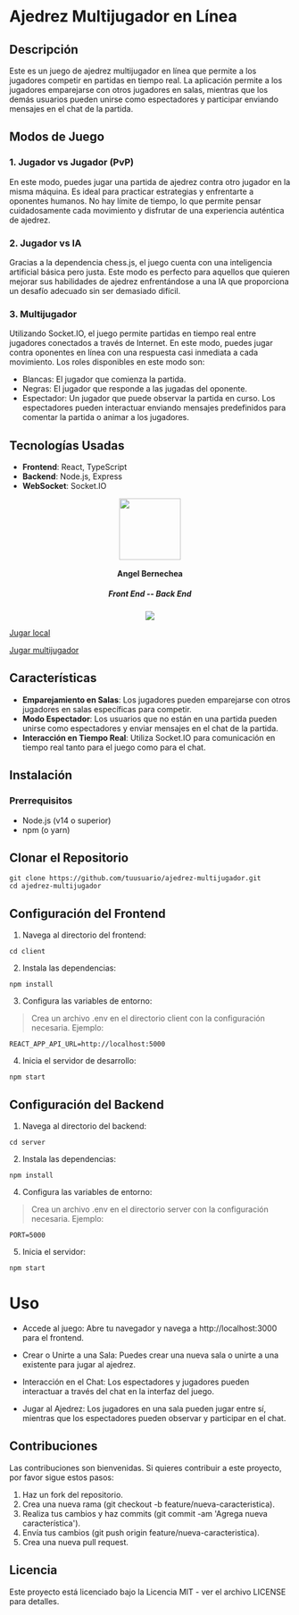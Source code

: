 # Ajedrez Multijugador en Línea

## Descripción

Este es un juego de ajedrez multijugador en línea que permite a los jugadores competir en partidas en tiempo real. La aplicación permite a los jugadores emparejarse con otros jugadores en salas, mientras que los demás usuarios pueden unirse como espectadores y participar enviando mensajes en el chat de la partida.


## Modos de Juego
### 1. Jugador vs Jugador (PvP)
En este modo, puedes jugar una partida de ajedrez contra otro jugador en la misma máquina. Es ideal para practicar estrategias y enfrentarte a oponentes humanos. No hay límite de tiempo, lo que permite pensar cuidadosamente cada movimiento y disfrutar de una experiencia auténtica de ajedrez.

### 2. Jugador vs IA
Gracias a la dependencia chess.js, el juego cuenta con una inteligencia artificial básica pero justa. Este modo es perfecto para aquellos que quieren mejorar sus habilidades de ajedrez enfrentándose a una IA que proporciona un desafío adecuado sin ser demasiado difícil.

### 3. Multijugador
Utilizando Socket.IO, el juego permite partidas en tiempo real entre jugadores conectados a través de Internet. En este modo, puedes jugar contra oponentes en línea con una respuesta casi inmediata a cada movimiento. Los roles disponibles en este modo son:

- Blancas: El jugador que comienza la partida.
- Negras: El jugador que responde a las jugadas del oponente.
- Espectador: Un jugador que puede observar la partida en curso. Los espectadores pueden interactuar enviando mensajes predefinidos para comentar la partida o animar a los jugadores.


## Tecnologías Usadas

- **Frontend**: React, TypeScript
- **Backend**: Node.js, Express
- **WebSocket**: Socket.IO

<div align="center">
        <a href="https://github.com/angelbcdev" target="_blank" rel="author">
          <img width="110" src="https://avatars.githubusercontent.com/u/126289455?v=4"/>
        </a>
          <h4 style="margin-top: 1rem;">Angel Bernechea</h4>
          <h5 style="margin-top: 1rem;">Front End -- Back End</h5>
        <!-- <a href="https://github.com/54albert54" target="_blank">
          <img src="https://img.shields.io/static/v1?style=for-the-badge&message=GitHub&color=172B4D&logo=GitHub&logoColor=FFFFFF&label="/>
        </a> -->
        <a href="https://www.linkedin.com/in/angel-bernechea/" target="_blank">
          <img src="https://img.shields.io/badge/linkedin%20-%230077B5.svg?&style=for-the-badge&logo=linkedin&logoColor=white"/>
        </a>
      </div>


[Jugar local](https://react-jedrez.netlify.app/)

[Jugar multijugador](https://https://no-canvas-ajedrez-multijugador.onrender.com/)


## Características

- **Emparejamiento en Salas**: Los jugadores pueden emparejarse con otros jugadores en salas específicas para competir.
- **Modo Espectador**: Los usuarios que no están en una partida pueden unirse como espectadores y enviar mensajes en el chat de la partida.
- **Interacción en Tiempo Real**: Utiliza Socket.IO para comunicación en tiempo real tanto para el juego como para el chat.

## Instalación

### Prerrequisitos

- Node.js (v14 o superior)
- npm (o yarn)

## Clonar el Repositorio

``` 
git clone https://github.com/tuusuario/ajedrez-multijugador.git
cd ajedrez-multijugador  
```
## Configuración del Frontend
1.  Navega al directorio del frontend:


```
cd client
```
2. Instala las dependencias:

```
npm install
```
3. Configura las variables de entorno:

> Crea un archivo .env en el directorio client con la configuración necesaria. Ejemplo:


``` 
REACT_APP_API_URL=http://localhost:5000
```
4. Inicia el servidor de desarrollo:


```
npm start
```
## Configuración del Backend
1. Navega al directorio del backend:


```
cd server
```
2. Instala las dependencias:


```
npm install
```
4. Configura las variables de entorno:

>Crea un archivo .env en el directorio server con la configuración necesaria. Ejemplo:


```
PORT=5000
```
5. Inicia el servidor:

```
npm start
```
# Uso
- Accede al juego: Abre tu navegador y navega a http://localhost:3000 para el frontend.

- Crear o Unirte a una Sala: Puedes crear una nueva sala o unirte a una existente para jugar al ajedrez.

- Interacción en el Chat: Los espectadores y jugadores pueden interactuar a través del chat en la interfaz del juego.

- Jugar al Ajedrez: Los jugadores en una sala pueden jugar entre sí, mientras que los espectadores pueden observar y participar en el chat.

## Contribuciones
Las contribuciones son bienvenidas. Si quieres contribuir a este proyecto, por favor sigue estos pasos:

1. Haz un fork del repositorio.
2. Crea una nueva rama (git checkout -b feature/nueva-caracteristica).
3. Realiza tus cambios y haz commits (git commit -am 'Agrega nueva característica').
4. Envía tus cambios (git push origin feature/nueva-caracteristica).
5. Crea una nueva pull request.
## Licencia
Este proyecto está licenciado bajo la Licencia MIT - ver el archivo LICENSE para detalles.




